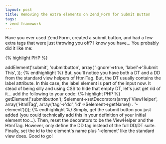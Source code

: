 ```yaml
---
layout: post
title: Removing the extra elements on Zend_Form for Submit Button
tags:
- zend framework
---
```


Have you ever used Zend Form, created a submit button, and had a few extra tags that were just throwing you off?  I know you have...  You probably did it like me:

   
{% highlight PHP %}
<?php
$this->addElement('submit', 'submitbutton', array(
    'ignore'=>true,
    'label'=>'Submit This',
));
{% endhighlight %}    
    



But, you'll notice you have both a DT and a DD from the standard view helpers of HtmlTag.  But, the DT usually contains the label attribute.  In this case, the label element is part of the input now.  It stead of being silly and using CSS to hide that empty DT, let's just get rid of it... add the following to your code:


{% highlight PHP %}
<?php
$element = $this->getElement('submitbutton');
$element->setDecorators(array('ViewHelper', array('HtmlTag', array('tag'=>'dd', 'id'=>$element->getName() . '-element'))));
{% endhighlight %}    
    



Simply, get the submit button you just added (you could technically add this in your definition of your initial element too...).  Then, reset the decorators to be the ViewHelper and the HtmlTag.  However, only define the DD tag instead of the full DD/DT suite.  Finally, set the id to the element's name plus '-element' like the standard view does.

Good to go!

